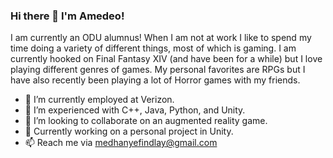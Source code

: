 ### Hi there 👋 I'm Amedeo!

I am currently an ODU alumnus! When I am not at work I like to spend my time doing a variety of different things, most of which is gaming. I am currently hooked on Final Fantasy XIV (and have been for a while) but I love playing different genres of games. My personal favorites are RPGs but I have also recently been playing a lot of Horror games with my friends.

- 🔭 I’m currently employed at Verizon.
- 🤔 I’m experienced with C++, Java, Python, and Unity.
- 👯 I’m looking to collaborate on an augmented reality game.
- 🔭 Currently working on a personal project in Unity.
- 📫 Reach me via medhanyefindlay@gmail.com

<!--
